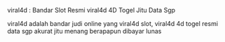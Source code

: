 viral4d : Bandar Slot Resmi viral4d 4D Togel Jitu Data Sgp

viral4d adalah bandar judi online yang viral4d slot, viral4d 4d togel resmi data sgp akurat jitu menang berapapun dibayar lunas
